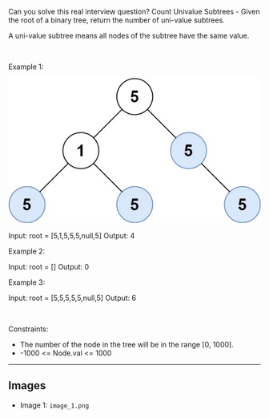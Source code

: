 Can you solve this real interview question? Count Univalue Subtrees - Given the root of a binary tree, return the number of uni-value subtrees.

A uni-value subtree means all nodes of the subtree have the same value.

 

Example 1:

![Example 1](./image_1.png)


Input: root = [5,1,5,5,5,null,5]
Output: 4


Example 2:


Input: root = []
Output: 0


Example 3:


Input: root = [5,5,5,5,5,null,5]
Output: 6


 

Constraints:

 * The number of the node in the tree will be in the range [0, 1000].
 * -1000 <= Node.val <= 1000

---

## Images

- Image 1: `image_1.png`
